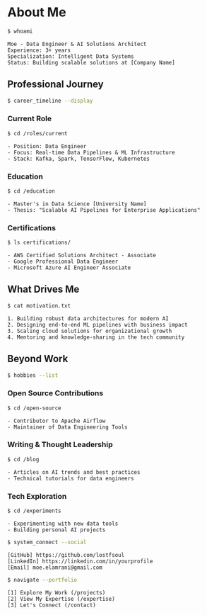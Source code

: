 # About Me

```bash
$ whoami
```
```text
Moe - Data Engineer & AI Solutions Architect
Experience: 3+ years
Specialization: Intelligent Data Systems
Status: Building scalable solutions at [Company Name]
```

## Professional Journey

```bash
$ career_timeline --display
```

### Current Role
```bash
$ cd /roles/current
```
```text
- Position: Data Engineer
- Focus: Real-time Data Pipelines & ML Infrastructure
- Stack: Kafka, Spark, TensorFlow, Kubernetes
```
### Education
```bash
$ cd /education
```
```text
- Master's in Data Science [University Name]
- Thesis: "Scalable AI Pipelines for Enterprise Applications"
```
### Certifications
```bash
$ ls certifications/
```
```text
- AWS Certified Solutions Architect - Associate
- Google Professional Data Engineer
- Microsoft Azure AI Engineer Associate
```

## What Drives Me

```bash
$ cat motivation.txt
```
```text
1. Building robust data architectures for modern AI
2. Designing end-to-end ML pipelines with business impact
3. Scaling cloud solutions for organizational growth
4. Mentoring and knowledge-sharing in the tech community
```

## Beyond Work
```bash
$ hobbies --list
```
### Open Source Contributions
```bash
$ cd /open-source
```
```text
- Contributor to Apache Airflow
- Maintainer of Data Engineering Tools
```
### Writing & Thought Leadership
```bash
$ cd /blog
```
```text
- Articles on AI trends and best practices
- Technical tutorials for data engineers
```
### Tech Exploration
```bash
$ cd /experiments
```
```text
- Experimenting with new data tools
- Building personal AI projects
```

```bash
$ system_connect --social
```
```text
[GitHub] https://github.com/lostfsoul
[LinkedIn] https://linkedin.com/in/yourprofile
[Email] moe.elamrani@gmail.com
```

```bash
$ navigate --portfolio
```
```text
[1] Explore My Work (/projects)
[2] View My Expertise (/expertise)
[3] Let's Connect (/contact)
```
